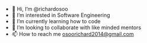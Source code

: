 - 👋 Hi, I’m @richardosoo
- 👀 I’m interested in Software Engineering
- 🌱 I’m currently learning how to code
- 💞️ I’m looking to collaborate with like minded mentors
- 📫 How to reach me osoorichard2014@gmail.com

<!---
richardosoo/richardosoo is a ✨ special ✨ repository because its `README.md` (this file) appears on your GitHub profile.
You can click the Preview link to take a look at your changes.
--->
